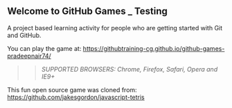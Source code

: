 ## Welcome to GitHub Games _ Testing

A project based learning activity for people who are getting started with Git and GitHub.

You can play the game at: https://githubtraining-cg.github.io/github-games-pradeepnair74/

>> _*SUPPORTED BROWSERS*: Chrome, Firefox, Safari, Opera and IE9+_

This fun open source game was cloned from: https://github.com/jakesgordon/javascript-tetris
